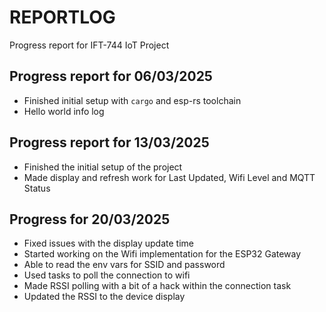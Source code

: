 # REPORTLOG

Progress report for IFT-744 IoT Project

## Progress report for 06/03/2025

- Finished initial setup with `cargo` and esp-rs toolchain
- Hello world info log

## Progress report for 13/03/2025

- Finished the initial setup of the project
- Made display and refresh work for Last Updated, Wifi Level and MQTT Status

## Progress for 20/03/2025

- Fixed issues with the display update time
- Started working on the Wifi implementation for the ESP32 Gateway
- Able to read the env vars for SSID and password
- Used tasks to poll the connection to wifi
- Made RSSI polling with a bit of a hack within the connection task
- Updated the RSSI to the device display

